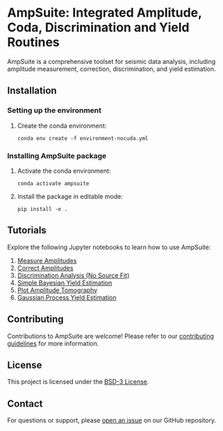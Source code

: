 # AmpSuite: Integrated Amplitude, Coda, Discrimination and Yield Routines

AmpSuite is a comprehensive toolset for seismic data analysis, including amplitude measurement, correction, discrimination, and yield estimation.

## Installation

### Setting up the environment

1. Create the conda environment:
   ```
   conda env create -f environment-nocuda.yml
   ```

### Installing AmpSuite package

1. Activate the conda environment:
   ```
   conda activate ampsuite
   ```

2. Install the package in editable mode:
   ```
   pip install -e .
   ```

## Tutorials

Explore the following Jupyter notebooks to learn how to use AmpSuite:

1. [Measure Amplitudes](notebooks/Tutorial001_Measure_Amplitudes.ipynb)
2. [Correct Amplitudes](notebooks/Tutorial002_Correct_Amplitudes.ipynb)
3. [Discrimination Analysis (No Source Fit)](notebooks/Tutorial003_Discrimination_Analysis_No_Source_Fit.ipynb)
4. [Simple Bayesian Yield Estimation](notebooks/Tutorial004_Bayesian_Yield_Estimation.ipynb)
5. [Plot Amplitude Tomography](notebooks/Tutorial005_Plot_Amplitude_Tomography.ipynb)
6. [Gaussian Process Yield Estimation](notebooks/Tutorial006_Gaussian_Process_Yield_Estimation.ipynb)

## Contributing

Contributions to AmpSuite are welcome! Please refer to our [contributing guidelines](CONTRIBUTING.md) for more information.

## License

This project is licensed under the [BSD-3 License](LICENSE.md).

## Contact

For questions or support, please [open an issue](https://github.com/lanl/AmpSuite/issues) on our GitHub repository.
